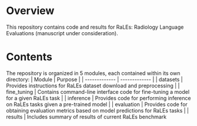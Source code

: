 # Overview
This repository contains code and results for RaLEs: Radiology Language Evaluations (manuscript under consideration).

# Contents
The repository is organized in 5 modules, each contained within its own directory: 
| Module  | Purpose |
| ------------- | ------------- |
| datasets  | Provides instructions for RaLEs dataset download and preprocessing  |
| fine_tuning  | Contains command-line interface code for fine-tuning a model for a given RaLEs task  |
| inference | Provides code for performing inference on RaLEs tasks given a pre-trained model |
| evaluation | Provides code for obtaining evaluation metrics based on model predictions for RaLEs tasks |
| results | Includes summary of results of current RaLEs benchmark 

